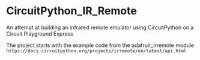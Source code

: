 # CircuitPython_IR_Remote
An attempt at building an infrared remote emulator using CircuitPython on a Circuit Playground Express

The project starts with the example code from the adafruit_irremote module
```https://docs.circuitpython.org/projects/irremote/en/latest/api.html```
